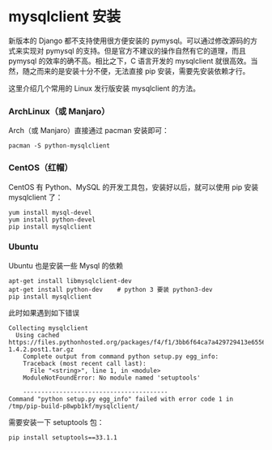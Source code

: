 # mysqlclient 安装

新版本的 Django 都不支持使用很方便安装的 pymysql。可以通过修改源码的方式来实现对 pymysql 的支持。但是官方不建议的操作自然有它的道理，而且 pymysql 的效率的确不高。相比之下，C 语言开发的 mysqlclient 就很高效。当然，随之而来的是安装十分不便，无法直接 pip 安装，需要先安装依赖才行。

这里介绍几个常用的 Linux 发行版安装 mysqlclient 的方法。

### ArchLinux（或 Manjaro）

Arch（或 Manjaro）直接通过 pacman 安装即可：

```shell
pacman -S python-mysqlclient
```

### CentOS（红帽）

CentOS 有 Python、MySQL 的开发工具包，安装好以后，就可以使用 pip 安装 mysqlclient 了：

```shell
yum install mysql-devel
yum install python-devel
pip install mysqlclient
```

### Ubuntu

Ubuntu 也是安装一些 Mysql 的依赖

```shell
apt-get install libmysqlclient-dev
apt-get install python-dev    # python 3 要装 python3-dev
pip install mysqlclient
```

此时如果遇到如下错误

```shell
Collecting mysqlclient
  Using cached https://files.pythonhosted.org/packages/f4/f1/3bb6f64ca7a429729413e6556b7ba5976df06019a5245a43d36032f1061e/mysqlclient-1.4.2.post1.tar.gz
    Complete output from command python setup.py egg_info:
    Traceback (most recent call last):
      File "<string>", line 1, in <module>
    ModuleNotFoundError: No module named 'setuptools'
    
    ----------------------------------------
Command "python setup.py egg_info" failed with error code 1 in /tmp/pip-build-p8wpb1kf/mysqlclient/
```

需要安装一下 setuptools 包：

```bash
pip install setuptools==33.1.1
```

